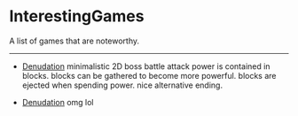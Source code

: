 InterestingGames
================

A list of games that are noteworthy.


-----------------------------------

* [Denudation](https://dl.dropboxusercontent.com/u/5333420/denudation.html)
    minimalistic 2D boss battle
    attack power is contained in blocks. blocks can be gathered to become more powerful. blocks are ejected when spending power.
    nice alternative ending.

* [Denudation](https://dl.dropboxusercontent.com/u/5333420/denudation.html)
   omg
   lol
